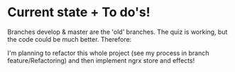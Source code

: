 # Current state + To do's!
Branches develop & master are the 'old' branches. The quiz is working, but the code could be much better. Therefore:

I'm planning to refactor this whole project (see my process in branch feature/Refactoring) and then implement ngrx store and effects!

